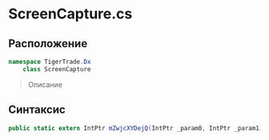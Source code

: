 
# ScreenCapture.cs
## Расположение
```csharp
namespace TigerTrade.Dx  
    class ScreenCapture
```

> Описание

## Синтаксис
```csharp
public static extern IntPtr mZwjcXYDejQ(IntPtr _param0, IntPtr _param1)
```
